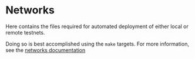# Networks

Here contains the files required for automated deployment of either local or remote testnets.

Doing so is best accomplished using the `make` targets. For more information, see the
[networks documentation](/docs/infinitefuture/networks.md)
